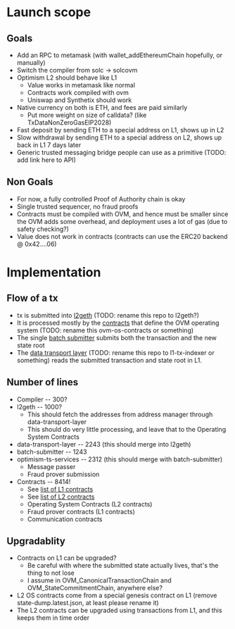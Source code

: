 # Launch scope

## Goals
* Add an RPC to metamask (with wallet_addEthereumChain hopefully, or manually)
* Switch the compiler from solc -> solcovm
* Optimism L2 should behave like L1
  * Value works in metamask like normal
  * Contracts work compiled with ovm
  * Uniswap and Synthetix should work
* Native currency on both is ETH, and fees are paid similarly
  * Put more weight on size of calldata? (like TxDataNonZeroGasEIP2028)
* Fast deposit by sending ETH to a special address on L1, shows up in L2
* Slow withdrawal by sending ETH to a special address on L2, shows up back in L1 7 days later
* Generic trusted messaging bridge people can use as a primitive (TODO: add link here to API)

## Non Goals
* For now, a fully controlled Proof of Authority chain is okay
* Single trusted sequencer, no fraud proofs
* Contracts must be compiled with OVM, and hence must be smaller since the OVM adds some overhead, and deployment uses a lot of gas (due to safety checking?)
* Value does not work in contracts (contracts can use the ERC20 backend @ 0x42....06)

# Implementation

## Flow of a tx
* tx is submitted into [l2geth](https://github.com/ethereum-optimism/go-ethereum) (TODO: rename this repo to l2geth?)
* It is processed mostly by the [contracts](https://github.com/ethereum-optimism/contracts) that define the OVM operating system (TODO: rename this ovm-os-contracts or something)
* The single [batch submitter](https://github.com/ethereum-optimism/batch-submitter) submits both the transaction and the new state root
* The [data transport layer](https://github.com/ethereum-optimism/data-transport-layer) (TODO: rename this repo to l1-tx-indexer or something) reads the submitted transaction and state root in L1.

## Number of lines
* Compiler -- 300?
* l2geth -- 1000?
  * This should fetch the addresses from address manager through data-transport-layer
  * This should do very little processing, and leave that to the Operating System Contracts
* data-transport-layer -- 2243 (this should merge into l2geth)
* batch-submitter -- 1243
* optimism-ts-services -- 2312 (this should merge with batch-submitter)
  * Message passer
  * Fraud prover submission
* Contracts -- 8414!
  * See [list of L1 contracts](https://github.com/cheapETH/cheapoptimism/blob/master/addresses.json)
  * See [list of L2 contracts](https://github.com/cheapETH/cheapoptimism/blob/master/state-dump.latest.json)
  * Operating System Contracts (L2 contracts)
  * Fraud prover contracts (L1 contracts)
  * Communication contracts

## Upgradablity
* Contracts on L1 can be upgraded?
  * Be careful with where the submitted state actually lives, that's the thing to not lose
  * I assume in OVM_CanonicalTransactionChain and OVM_StateCommitmentChain, anywhere else?
* L2 OS contracts come from a special genesis contract on L1 (remove state-dump.latest.json, at least please rename it)
* The L2 contracts can be upgraded using transactions from L1, and this keeps them in time order


